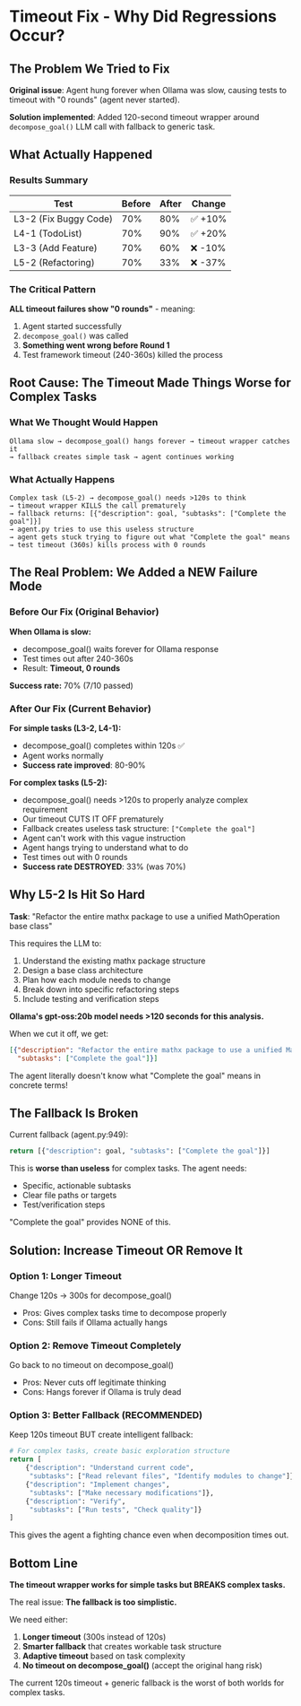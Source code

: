 # Timeout Fix - Why Did Regressions Occur?

## The Problem We Tried to Fix

**Original issue**: Agent hung forever when Ollama was slow, causing tests to timeout with "0 rounds" (agent never started).

**Solution implemented**: Added 120-second timeout wrapper around `decompose_goal()` LLM call with fallback to generic task.

## What Actually Happened

### Results Summary

| Test | Before | After | Change |
|------|--------|-------|--------|
| L3-2 (Fix Buggy Code) | 70% | 80% | ✅ +10% |
| L4-1 (TodoList) | 70% | 90% | ✅ +20% |
| L3-3 (Add Feature) | 70% | 60% | ❌ -10% |
| L5-2 (Refactoring) | 70% | 33% | ❌ -37% |

### The Critical Pattern

**ALL timeout failures show "0 rounds"** - meaning:
1. Agent started successfully
2. `decompose_goal()` was called
3. **Something went wrong before Round 1**
4. Test framework timeout (240-360s) killed the process

## Root Cause: The Timeout Made Things Worse for Complex Tasks

### What We Thought Would Happen

```
Ollama slow → decompose_goal() hangs forever → timeout wrapper catches it
→ fallback creates simple task → agent continues working
```

### What Actually Happens

```
Complex task (L5-2) → decompose_goal() needs >120s to think
→ timeout wrapper KILLS the call prematurely
→ fallback returns: [{"description": goal, "subtasks": ["Complete the goal"]}]
→ agent.py tries to use this useless structure
→ agent gets stuck trying to figure out what "Complete the goal" means
→ test timeout (360s) kills process with 0 rounds
```

## The Real Problem: We Added a NEW Failure Mode

### Before Our Fix (Original Behavior)

**When Ollama is slow:**
- decompose_goal() waits forever for Ollama response
- Test times out after 240-360s
- Result: **Timeout, 0 rounds**

**Success rate:** 70% (7/10 passed)

### After Our Fix (Current Behavior)

**For simple tasks (L3-2, L4-1):**
- decompose_goal() completes within 120s ✅
- Agent works normally
- **Success rate improved**: 80-90%

**For complex tasks (L5-2):**
- decompose_goal() needs >120s to properly analyze complex requirement
- Our timeout CUTS IT OFF prematurely
- Fallback creates useless task structure: `["Complete the goal"]`
- Agent can't work with this vague instruction
- Agent hangs trying to understand what to do
- Test times out with 0 rounds
- **Success rate DESTROYED**: 33% (was 70%)

## Why L5-2 Is Hit So Hard

**Task**: "Refactor the entire mathx package to use a unified MathOperation base class"

This requires the LLM to:
1. Understand the existing mathx package structure
2. Design a base class architecture
3. Plan how each module needs to change
4. Break down into specific refactoring steps
5. Include testing and verification steps

**Ollama's gpt-oss:20b model needs >120 seconds for this analysis.**

When we cut it off, we get:
```json
[{"description": "Refactor the entire mathx package to use a unified MathOperation base class",
  "subtasks": ["Complete the goal"]}]
```

The agent literally doesn't know what "Complete the goal" means in concrete terms!

## The Fallback Is Broken

Current fallback (agent.py:949):
```python
return [{"description": goal, "subtasks": ["Complete the goal"]}]
```

This is **worse than useless** for complex tasks. The agent needs:
- Specific, actionable subtasks
- Clear file paths or targets
- Test/verification steps

"Complete the goal" provides NONE of this.

## Solution: Increase Timeout OR Remove It

### Option 1: Longer Timeout
Change 120s → 300s for decompose_goal()
- Pros: Gives complex tasks time to decompose properly
- Cons: Still fails if Ollama actually hangs

### Option 2: Remove Timeout Completely
Go back to no timeout on decompose_goal()
- Pros: Never cuts off legitimate thinking
- Cons: Hangs forever if Ollama is truly dead

### Option 3: Better Fallback (RECOMMENDED)
Keep 120s timeout BUT create intelligent fallback:
```python
# For complex tasks, create basic exploration structure
return [
    {"description": "Understand current code",
     "subtasks": ["Read relevant files", "Identify modules to change"]},
    {"description": "Implement changes",
     "subtasks": ["Make necessary modifications"]},
    {"description": "Verify",
     "subtasks": ["Run tests", "Check quality"]}
]
```

This gives the agent a fighting chance even when decomposition times out.

## Bottom Line

**The timeout wrapper works for simple tasks but BREAKS complex tasks.**

The real issue: **The fallback is too simplistic.**

We need either:
1. **Longer timeout** (300s instead of 120s)
2. **Smarter fallback** that creates workable task structure
3. **Adaptive timeout** based on task complexity
4. **No timeout on decompose_goal()** (accept the original hang risk)

The current 120s timeout + generic fallback is the worst of both worlds for complex tasks.
